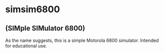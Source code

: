 # simsim6800

## (SIMple SIMulator 6800)

As the name suggests, this is a simple Motorola 6800 simulator. Intended for educational use.
